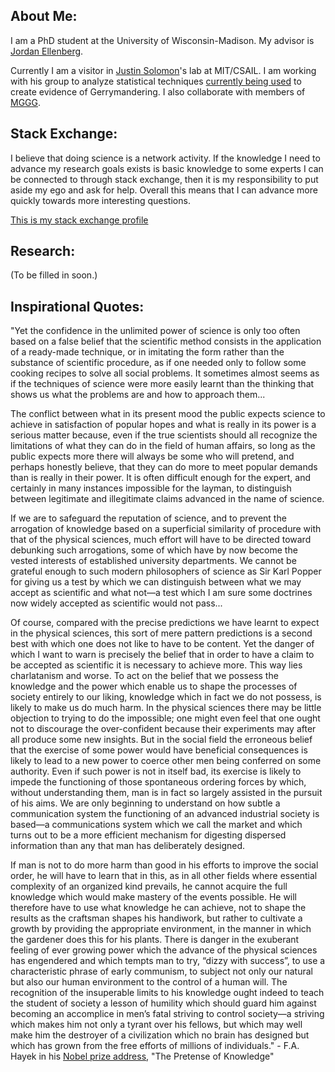 ## About Me:
I am a PhD student at the University of Wisconsin-Madison. My advisor is [Jordan Ellenberg](http://www.math.wisc.edu/~ellenber/).

Currently I am a visitor in [Justin Solomon](https://people.csail.mit.edu/jsolomon/)'s lab at MIT/CSAIL. I am working with his group to analyze statistical techniques [currently being used](https://arxiv.org/abs/1801.03783) to create evidence of Gerrymandering. I also collaborate with members of [MGGG](https://mggg.org/).

## Stack Exchange:

I believe that doing science is a network activity. If the knowledge I need to advance my research goals exists is basic knowledge to some experts I can be connected to through stack exchange, then it is my responsibility to put aside my ego and ask for help. Overall this means that I can advance more quickly towards more interesting questions.

[This is my stack exchange profile](https://stackexchange.com/users/2174622/lorenzo) 

## Research:

(To be filled in soon.)

## Inspirational Quotes:

"Yet the confidence in the unlimited power of science is only too often based on a false belief that the scientific method consists in the application of a ready-made technique, or in imitating the form rather than the substance of scientific procedure, as if one needed only to follow some cooking recipes to solve all social problems. It sometimes almost seems as if the techniques of science were more easily learnt than the thinking that shows us what the problems are and how to approach them...

The conflict between what in its present mood the public expects science to achieve in satisfaction of popular hopes and what is really in its power is a serious matter because, even if the true scientists should all recognize the limitations of what they can do in the field of human affairs, so long as the public expects more there will always be some who will pretend, and perhaps honestly believe, that they can do more to meet popular demands than is really in their power. It is often difficult enough for the expert, and certainly in many instances impossible for the layman, to distinguish between legitimate and illegitimate claims advanced in the name of science. 

If we are to safeguard the reputation of science, and to prevent the arrogation of knowledge based on a superficial similarity of procedure with that of the physical sciences, much effort will have to be directed toward debunking such arrogations, some of which have by now become the vested interests of established university departments. We cannot be grateful enough to such modern philosophers of science as Sir Karl Popper for giving us a test by which we can distinguish between what we may accept as scientific and what not—a test which I am sure some doctrines now widely accepted as scientific would not pass...

Of course, compared with the precise predictions we have learnt to expect in the physical sciences, this sort of mere pattern predictions is a second best with which one does not like to have to be content. Yet the danger of which I want to warn is precisely the belief that in order to have a claim to be accepted as scientific it is necessary to achieve more. This way lies charlatanism and worse. To act on the belief that we possess the knowledge and the power which enable us to shape the processes of society entirely to our liking, knowledge which in fact we do not possess, is likely to make us do much harm. In the physical sciences there may be little objection to trying to do the impossible; one might even feel that one ought not to discourage the over-confident because their experiments may after all produce some new insights. But in the social field the erroneous belief that the exercise of some power would have beneficial consequences is likely to lead to a new power to coerce other men being conferred on some authority. Even if such power is not in itself bad, its exercise is likely to impede the functioning of those spontaneous ordering forces by which, without understanding them, man is in fact so largely assisted in the pursuit of his aims. We are only beginning to understand on how subtle a communication system the functioning of an advanced industrial society is based—a communications system which we call the market and which turns out to be a more efficient mechanism for digesting dispersed information than any that man has deliberately designed.

If man is not to do more harm than good in his efforts to improve the social order, he will have to learn that in this, as in all other fields where essential complexity of an organized kind prevails, he cannot acquire the full knowledge which would make mastery of the events possible. He will therefore have to use what knowledge he can achieve, not to shape the results as the craftsman shapes his handiwork, but rather to cultivate a growth by providing the appropriate environment, in the manner in which the gardener does this for his plants. There is danger in the exuberant feeling of ever growing power which the advance of the physical sciences has engendered and which tempts man to try, “dizzy with success”, to use a characteristic phrase of early communism, to subject not only our natural but also our human environment to the control of a human will. The recognition of the insuperable limits to his knowledge ought indeed to teach the student of society a lesson of humility which should guard him against becoming an accomplice in men’s fatal striving to control society—a striving which makes him not only a tyrant over his fellows, but which may well make him the destroyer of a civilization which no brain has designed but which has grown from the free efforts of millions of individuals." - F.A. Hayek in his [Nobel prize address](https://www.nobelprize.org/prizes/economic-sciences/1974/hayek/lecture/), "The Pretense of Knowledge"
